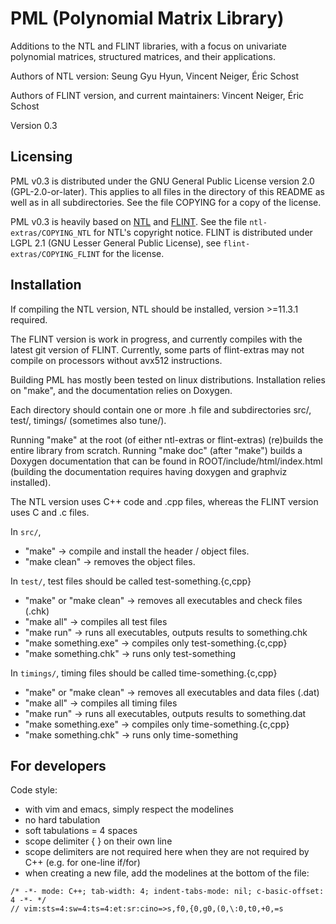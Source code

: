 # PML (Polynomial Matrix Library)

Additions to the NTL and FLINT libraries, with a focus on univariate polynomial matrices, structured matrices, and their applications.

Authors of NTL version: Seung Gyu Hyun, Vincent Neiger, Éric Schost

Authors of FLINT version, and current maintainers: Vincent Neiger, Éric Schost

Version 0.3

## Licensing

PML v0.3 is distributed under the GNU General Public License version 2.0 (GPL-2.0-or-later). This applies to all files in the directory of this README as well as in all subdirectories. See the file COPYING for a copy of the license.

PML v0.3 is heavily based on [NTL](https://libntl.org/) and [FLINT](https://flintlib.org/). See the file `ntl-extras/COPYING_NTL` for NTL's copyright notice. FLINT is distributed under LGPL 2.1 (GNU Lesser General Public License), see `flint-extras/COPYING_FLINT` for the license.

## Installation

If compiling the NTL version, NTL should be installed, version >=11.3.1 required.

The FLINT version is work in progress, and currently compiles with the latest git version of FLINT. Currently, some parts of flint-extras may not compile on processors without avx512 instructions.

Building PML has mostly been tested on linux distributions. Installation relies on "make", and the documentation relies on Doxygen.

Each directory should contain one or more .h file and subdirectories src/, test/, timings/ (sometimes also tune/).

Running "make" at the root (of either ntl-extras or flint-extras) (re)builds the entire library from scratch. Running "make doc" (after "make") builds a Doxygen documentation that can be found in ROOT/include/html/index.html  (building the documentation requires having doxygen and graphviz installed).

The NTL version uses C++ code and .cpp files, whereas the FLINT version uses C and .c files.

In `src/`,
 - "make" -> compile and install the header / object files.
 - "make clean" -> removes the object files.

In `test/`, test files should be called test-something.{c,cpp}
 - "make" or "make clean" -> removes all executables and check files (.chk)
 - "make all" -> compiles all test files
 - "make run" -> runs all executables, outputs results to something.chk
 - "make something.exe" -> compiles only test-something.{c,cpp}
 - "make something.chk" -> runs only test-something

In `timings/`, timing files should be called time-something.{c,cpp}
 - "make" or "make clean" -> removes all executables and data files (.dat)
 - "make all" -> compiles all timing files
 - "make run" -> runs all executables, outputs results to something.dat
 - "make something.exe" -> compiles only time-something.{c,cpp}
 - "make something.chk" -> runs only time-something

## For developers

Code style:
  - with vim and emacs, simply respect the modelines
  - no hard tabulation
  - soft tabulations = 4 spaces
  - scope delimiter { } on their own line
  - scope delimiters are not required here when they are not required by C++ (e.g. for one-line if/for)
  - when creating a new file, add the modelines at the bottom of the file:
```
/* -*- mode: C++; tab-width: 4; indent-tabs-mode: nil; c-basic-offset: 4 -*- */
// vim:sts=4:sw=4:ts=4:et:sr:cino=>s,f0,{0,g0,(0,\:0,t0,+0,=s
```
